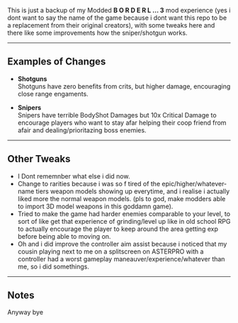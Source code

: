 This is just a backup of my Modded **B O R D E R L ... 3** mod experience (yes i dont want to say the name of the game because i dont want this repo to be a replacement from their original creators), with some tweaks here and there like some improvements how the sniper/shotgun works.

---

## Examples of Changes
- **Shotguns**  
  Shotguns have zero benefits from crits, but higher damage, encouraging close range engaments.  

- **Snipers**  
  Snipers have terrible BodyShot Damages but 10x Critical Damage to encourage players who want to stay afar helping their coop friend from afair and dealing/prioritazing boss enemies.

---

## Other Tweaks
- I Dont rememnber what else i did now.
- Change to rarities because i was so f tired of the epic/higher/whatever-name tiers weapon models showing up everytime, and i realise i actually liked more the normal weapon models. (pls to god, make modders able to import 3D model weapons in this goddamn game).
- Tried to make the game had harder enemies comparable to your level, to sort of like get that experience of grinding/level up like in old school RPG to actually encourage the player to keep around the area getting exp before being able to moving on.
- Oh and i did improve the controller aim assist because i noticed that my cousin playing next to me on a splitscreen on ASTERPRO with a controller had a worst gameplay maneauver/experience/whatever than me, so i did somethings.

---

## Notes
Anyway bye
